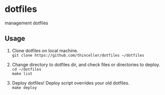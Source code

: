 # dotfiles

management dotfiles

## Usage
1. Clone dotfiles on local machine.  
`git clone https://github.com/thinceller/dotfiles ~/dotfiles`

2. Change directory to dotfiles dir, and check files or directories to deploy.  
`cd ~/dotfiles`  
`make list`

3. Deploy dotfiles! Deploy script overrides your old dotfiles.  
`make deploy`
